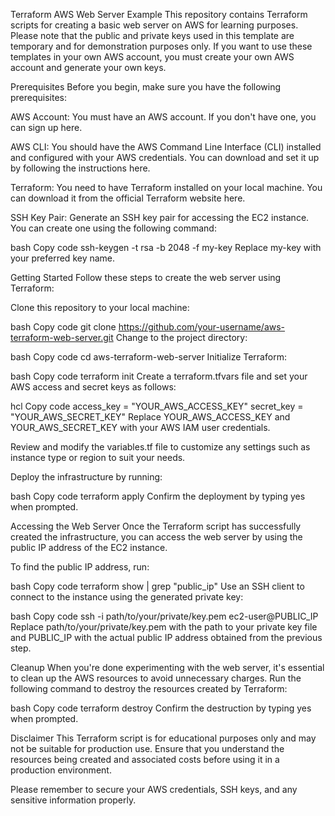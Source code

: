 

Terraform AWS Web Server Example
This repository contains Terraform scripts for creating a basic web server on AWS for learning purposes. Please note that the public and private keys used in this template are temporary and for demonstration purposes only. If you want to use these templates in your own AWS account, you must create your own AWS account and generate your own keys.

Prerequisites
Before you begin, make sure you have the following prerequisites:

AWS Account: You must have an AWS account. If you don't have one, you can sign up here.

AWS CLI: You should have the AWS Command Line Interface (CLI) installed and configured with your AWS credentials. You can download and set it up by following the instructions here.

Terraform: You need to have Terraform installed on your local machine. You can download it from the official Terraform website here.

SSH Key Pair: Generate an SSH key pair for accessing the EC2 instance. You can create one using the following command:

bash
Copy code
ssh-keygen -t rsa -b 2048 -f my-key
Replace my-key with your preferred key name.

Getting Started
Follow these steps to create the web server using Terraform:

Clone this repository to your local machine:

bash
Copy code
git clone https://github.com/your-username/aws-terraform-web-server.git
Change to the project directory:

bash
Copy code
cd aws-terraform-web-server
Initialize Terraform:

bash
Copy code
terraform init
Create a terraform.tfvars file and set your AWS access and secret keys as follows:

hcl
Copy code
access_key = "YOUR_AWS_ACCESS_KEY"
secret_key = "YOUR_AWS_SECRET_KEY"
Replace YOUR_AWS_ACCESS_KEY and YOUR_AWS_SECRET_KEY with your AWS IAM user credentials.

Review and modify the variables.tf file to customize any settings such as instance type or region to suit your needs.

Deploy the infrastructure by running:

bash
Copy code
terraform apply
Confirm the deployment by typing yes when prompted.

Accessing the Web Server
Once the Terraform script has successfully created the infrastructure, you can access the web server by using the public IP address of the EC2 instance.

To find the public IP address, run:

bash
Copy code
terraform show | grep "public_ip"
Use an SSH client to connect to the instance using the generated private key:

bash
Copy code
ssh -i path/to/your/private/key.pem ec2-user@PUBLIC_IP
Replace path/to/your/private/key.pem with the path to your private key file and PUBLIC_IP with the actual public IP address obtained from the previous step.

Cleanup
When you're done experimenting with the web server, it's essential to clean up the AWS resources to avoid unnecessary charges. Run the following command to destroy the resources created by Terraform:

bash
Copy code
terraform destroy
Confirm the destruction by typing yes when prompted.

Disclaimer
This Terraform script is for educational purposes only and may not be suitable for production use. Ensure that you understand the resources being created and associated costs before using it in a production environment.

Please remember to secure your AWS credentials, SSH keys, and any sensitive information properly.
